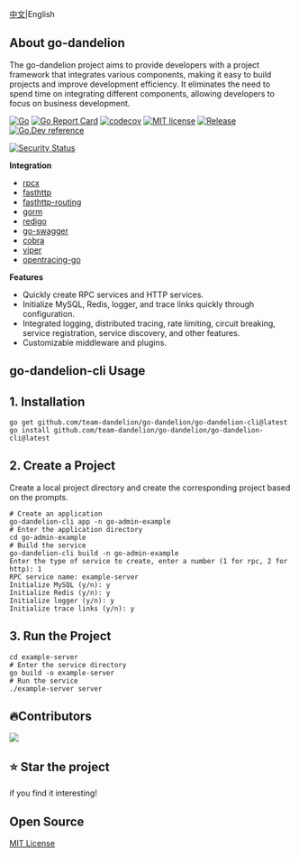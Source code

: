 [中文](readme-ZH.md)|English
## About go-dandelion

The go-dandelion project aims to provide developers with a project framework that integrates various components, making it easy to build projects and improve development efficiency. It eliminates the need to spend time on integrating different components, allowing developers to focus on business development.

[![Go](https://github.com/team-dandelion/go-dandelion/workflows/Go/badge.svg?branch=main)](https://github.com/team-dandelion/go-dandelion/actions)
[![Go Report Card](https://goreportcard.com/badge/github.com/team-dandelion/go-dandelion)](https://goreportcard.com/report/github.com/team-dandelion/go-dandelion)
[![codecov](https://codecov.io/gh/gly-hub/go-dandelion/branch/main/graph/badge.svg)](https://codecov.io/gh/gly-hub/go-dandelion)
[![MIT license](https://img.shields.io/badge/License-Apache2.0-brightgreen.svg)](https://opensource.org/licenses/apache-2-0/)
[![Release](https://img.shields.io/badge/release-1.2.0-white.svg)](https://pkg.go.dev/github.com/team-dandelion/go-dandelion/go-dandelion-cli?tab=doc)
[![Go.Dev reference](https://img.shields.io/badge/go.dev-reference-blue?logo=go&logoColor=white)](https://pkg.go.dev/github.com/team-dandelion/go-dandelion/go-dandelion-cli?tab=doc)

[![Security Status](https://www.murphysec.com/platform3/v31/badge/1666706410635550720.svg)](https://www.murphysec.com/console/report/1666706410597801984/1666706410635550720)


**Integration**
+ [rpcx](https://github.com/smallnest/rpcx)
+ [fasthttp](https://github.com/valyala/fasthttp)
+ [fasthttp-routing](https://github.com/qiangxue/fasthttp-routing)
+ [gorm](https://github.com/go-gorm/gorm)
+ [redigo](https://github.com/gomodule/redigo)
+ [go-swagger](https://github.com/go-swagger/go-swagger)
+ [cobra](https://github.com/spf13/cobra)
+ [viper](https://github.com/spf13/viper)
+ [opentracing-go](https://github.com/opentracing/opentracing-go)

**Features**
+ Quickly create RPC services and HTTP services.
+ Initialize MySQL, Redis, logger, and trace links quickly through configuration.
+ Integrated logging, distributed tracing, rate limiting, circuit breaking, service registration, service discovery, and other features.
+ Customizable middleware and plugins.

## go-dandelion-cli Usage

## 1. Installation
```
go get github.com/team-dandelion/go-dandelion/go-dandelion-cli@latest
go install github.com/team-dandelion/go-dandelion/go-dandelion-cli@latest
```

## 2. Create a Project
Create a local project directory and create the corresponding project based on the prompts.
```shell
# Create an application
go-dandelion-cli app -n go-admin-example
# Enter the application directory
cd go-admin-example
# Build the service
go-dandelion-cli build -n go-admin-example
Enter the type of service to create, enter a number (1 for rpc, 2 for http): 1
RPC service name: example-server
Initialize MySQL (y/n): y
Initialize Redis (y/n): y
Initialize logger (y/n): y
Initialize trace links (y/n): y
```

## 3. Run the Project
```shell
cd example-server
# Enter the service directory
go build -o example-server
# Run the service
./example-server server
```

## 🔥Contributors

<a href="https://github.com/team-dandelion/go-dandelion/graphs/contributors">
  <img src="https://contrib.rocks/image?repo=gly-hub/go-dandelion" />
</a>

## ⭐ Star the project
if you find it interesting!

## Open Source
[MIT License](LICENSE.txt)
